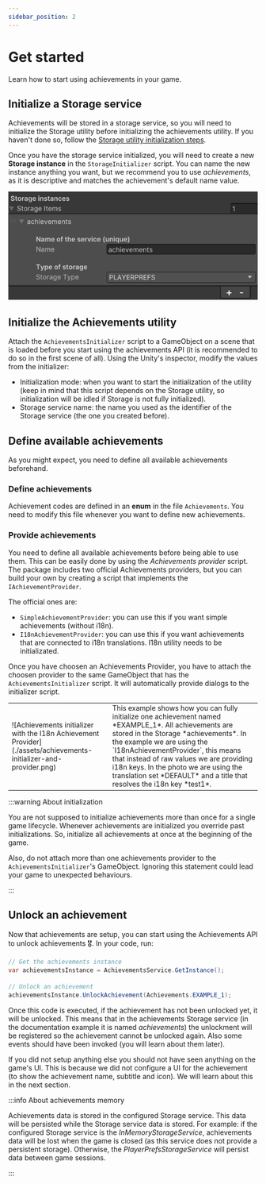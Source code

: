 ```yaml
---
sidebar_position: 2
---
```


# Get started

Learn how to start using achievements in your game.

## Initialize a Storage service

Achievements will be stored in a storage service, so you will need to initialize the Storage utility before initializing the achievements utility.
If you haven't done so, follow the [Storage utility initialization steps](/docs/utilities/storage/getting-started).

Once you have the storage service initialized, you will need to create a new **Storage instance** in the `StorageInitializer` script. You can name the new instance anything you want, but we recommend you to use _achievements_, as it is descriptive and matches the achievement's default name value.

![Storage initializer for achievements](./assets/achievements-storage-service-initialize.png)

## Initialize the Achievements utility

Attach the `AchievementsInitializer` script to a GameObject on a scene that is loaded before you start using the achievements API (it is recommended to do so in the first scene of all).
Using the Unity's inspector, modify the values from the initializer:

- Initialization mode: when you want to start the initialization of the utility (keep in mind that this script depends on the Storage utility, so initialization will be idled if Storage is not fully initialized).
- Storage service name: the name you used as the identifier of the Storage service (the one you created before).

## Define available achievements

As you might expect, you need to define all available achievements beforehand.

### Define achievements

Achievement codes are defined in an **enum** in the file `Achievements`. You need to modify this file whenever you want to define new achievements.

### Provide achievements

You need to define all available achievements before being able to use them. This can be easily done by using the _Achievements provider_ script. The package includes two official Achievements providers, but you can build your own by creating a script that implements the `IAchievementProvider`.

The official ones are:

- `SimpleAchievementProvider`: you can use this if you want simple achievements (without i18n).
- `I18nAchievementProvider`: you can use this if you want achievements that are connected to i18n translations. I18n utility needs to be initializated.

Once you have choosen an Achievements Provider, you have to attach the choosen provider to the same GameObject that has the `AchievementsInitializer` script. It will automatically provide dialogs to the initializer script.

<table>
    <tbody>
        <tr>
            <td>
            ![Achievements initializer with the I18n Achievement Provider](./assets/achievements-initializer-and-provider.png)
            </td>
            <td>
                This example shows how you can fully initialize one achievement named *EXAMPLE_1*. All achievements are stored in the Storage *achievements*.
                In the example we are using the `I18nAchievementProvider`, this means that instead of raw values we are providing i18n keys. In the photo we are using the translation set *DEFAULT* and a title that resolves the i18n key *test1*.
            </td>
        </tr>
    </tbody>
</table>

:::warning About initialization

You are not supposed to initialize achievements more than once for a single game lifecycle. Whenever achievements are initialized you override past initializations. So, initialize all achievements at once at the beginning of the game.

Also, do not attach more than one achievements provider to the `AchievementsInitializer`'s GameObject. Ignoring this statement could lead your game to unexpected behaviours.

:::

## Unlock an achievement

Now that achievements are setup, you can start using the Achievements API to unlock achievements 🎖️. In your code, run:

```csharp
// Get the achievements instance
var achievementsInstance = AchievementsService.GetInstance();

// Unlock an achievement
achievementsInstance.UnlockAchievement(Achievements.EXAMPLE_1);
```

Once this code is executed, if the achievement has not been unlocked yet, it will be unlocked. This means that in the achievements Storage service (in the documentation example it is named _achievements_) the unlockment will be registered so the achievement cannot be unlocked again. Also some events should have been invoked (you will learn about them later).

If you did not setup anything else you should not have seen anything on the game's UI. This is because we did not configure a UI for the achievement (to show the achievement name, subtitle and icon). We will learn about this in the next section.

:::info About achievements memory

Achievements data is stored in the configured Storage service. This data will be persisted while the Storage service data is stored. For example: if the configured Storage service is the _InMemoryStorageService_, achievements data will be lost when the game is closed (as this service does not provide a persistent storage). Otherwise, the _PlayerPrefsStorageService_ will persist data between game sessions.

:::

